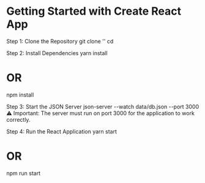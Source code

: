 # Getting Started with Create React App

Step 1: Clone the Repository
git clone '<your-repo-url-here>'
cd <your-project-directory>


Step 2: Install Dependencies
yarn install
# OR
npm install

Step 3: Start the JSON Server
json-server --watch data/db.json --port 3000
⚠️ Important: The server must run on port 3000 for the application to work correctly.


Step 4: Run the React Application
yarn start
# OR
npm run start